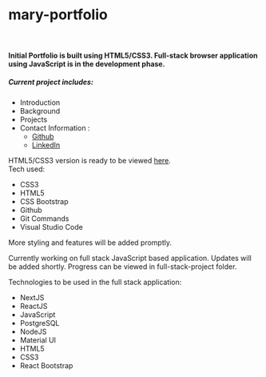 # mary-portfolio

<br>

#### Initial Portfolio is built using HTML5/CSS3. Full-stack browser application using JavaScript is in the development phase.
##### Current project includes:
- Introduction
- Background
- Projects
- Contact Information :
   - [Github](https://github.com/maryjohnben)
   - [LinkedIn](http://linkedin.com/in/mary-benjamin)

HTML5/CSS3 version is ready to be viewed [here](https://maryjohnben.github.io/mary-portfolio/).
<br>
Tech used:
- CSS3
- HTML5
- CSS Bootstrap
- Github
- Git Commands
- Visual Studio Code
<p>More styling and features will be added promptly.</p>
<p>
Currently working on full stack JavaScript based application. Updates will be added shortly. Progress can be viewed in full-stack-project folder.
</p>
<p> Technologies to be used in the full stack application: 

- NextJS
- ReactJS
- JavaScript
- PostgreSQL
- NodeJS
- Material UI
- HTML5
- CSS3
- React Bootstrap
</p>

